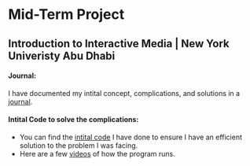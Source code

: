 # Mid-Term Project
## Introduction to Interactive Media | New York Univeristy Abu Dhabi

#### Journal:
I have documented my intital concept, complications, and solutions in a [journal](https://github.com/sripranav9/IntroductionToInteractiveMedia/blob/main/midtermProject/journal.md).

#### Intital Code to solve the complications:
- You can find the [intital code](https://github.com/sripranav9/IntroductionToInteractiveMedia/blob/main/midtermProject/testRun.js) I have done to ensure I have an efficient solution to the problem I was facing.
- Here are a few [videos](https://github.com/sripranav9/IntroductionToInteractiveMedia/blob/main/midtermProject/journal.md#code-implemention) of how the program runs.
